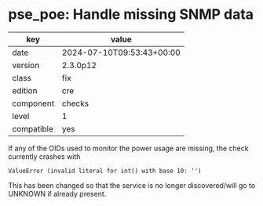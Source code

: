 [//]: # (werk v2)
# pse_poe: Handle missing SNMP data

key        | value
---------- | ---
date       | 2024-07-10T09:53:43+00:00
version    | 2.3.0p12
class      | fix
edition    | cre
component  | checks
level      | 1
compatible | yes

If any of the OIDs used to monitor the power usage are missing, the check currently crashes with
```
ValueError (invalid literal for int() with base 10: '')
```

This has been changed so that the service is no longer discovered/will go to UNKNOWN if already present.
